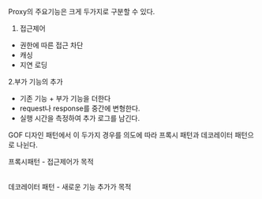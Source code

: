 
Proxy의 주요기능은 크게 두가지로 구분할 수 있다.

1. 접근제어
- 권한에 따른 접근 차단
- 캐싱
- 지연 로딩

2.부가 기능의 추가
- 기존 기능 + 부가 기능을 더한다
- request나 response를 중간에 변형한다.
- 실행 시간을 측정하여 추가 로그를 남긴다.

GOF 디자인 패턴에서 이 두가지 경우를 의도에 따라 프록시 패턴과 데코레이터 패턴으로 나뉜다.

프록시패턴 - 접근제어가 목적

<br> 데코레이터 패턴 - 새로운 기능 추가가 목적
